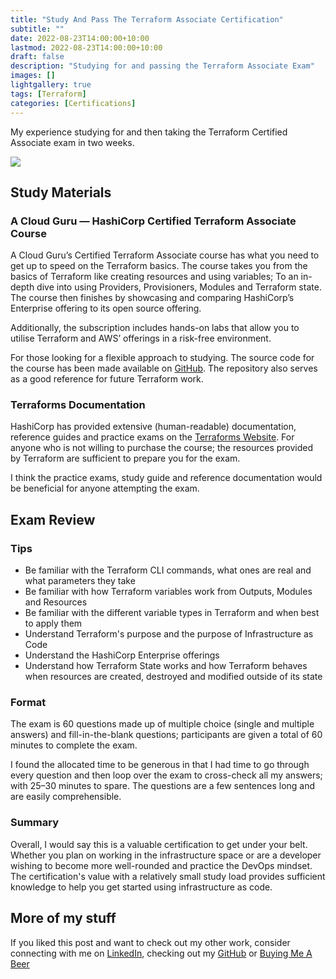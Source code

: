 ```yaml
---
title: "Study And Pass The Terraform Associate Certification"
subtitle: ""
date: 2022-08-23T14:00:00+10:00
lastmod: 2022-08-23T14:00:00+10:00
draft: false
description: "Studying for and passing the Terraform Associate Exam"
images: []
lightgallery: true
tags: [Terraform]
categories: [Certifications]
---
```


My experience studying for and then taking the Terraform Certified Associate exam in two weeks.
<!--more-->

![](https://miro.medium.com/max/2000/1*wAXEwN_JCJUat4f2MA8Gdw.png)
## Study Materials

### A Cloud Guru — HashiCorp Certified Terraform Associate Course

A Cloud Guru’s Certified Terraform Associate course has what you need to get up to speed on the Terraform basics. The course takes you from the basics of Terraform like creating resources and using variables; To an in-depth dive into using Providers, Provisioners, Modules and Terraform state. The course then finishes by showcasing and comparing HashiCorp’s Enterprise offering to its open source offering.

Additionally, the subscription includes hands-on labs that allow you to utilise Terraform and AWS’ offerings in a risk-free environment.

For those looking for a flexible approach to studying. The source code for the course has been made available on [GitHub](https://github.com/linuxacademy/content-hashicorp-certified-terraform-associate-foundations). The repository also serves as a good reference for future Terraform work.

### Terraforms Documentation

HashiCorp has provided extensive (human-readable) documentation, reference guides and practice exams on the [Terraforms Website](https://learn.hashicorp.com/collections/terraform/certification). For anyone who is not willing to purchase the course; the resources provided by Terraform are sufficient to prepare you for the exam.

I think the practice exams, study guide and reference documentation would be beneficial for anyone attempting the exam.

## Exam Review

### Tips

*   Be familiar with the Terraform CLI commands, what ones are real and what parameters they take
*   Be familiar with how Terraform variables work from Outputs, Modules and Resources
*   Be familiar with the different variable types in Terraform and when best to apply them
*   Understand Terraform's purpose and the purpose of Infrastructure as Code
*   Understand the HashiCorp Enterprise offerings
*   Understand how Terraform State works and how Terraform behaves when resources are created, destroyed and modified outside of its state

### **Format**

The exam is 60 questions made up of multiple choice (single and multiple answers) and fill-in-the-blank questions; participants are given a total of 60 minutes to complete the exam.

I found the allocated time to be generous in that I had time to go through every question and then loop over the exam to cross-check all my answers; with 25–30 minutes to spare. The questions are a few sentences long and are easily comprehensible.

### Summary

Overall, I would say this is a valuable certification to get under your belt. Whether you plan on working in the infrastructure space or are a developer wishing to become more well-rounded and practice the DevOps mindset. The certification's value with a relatively small study load provides sufficient knowledge to help you get started using infrastructure as code.

## More of my stuff

If you liked this post and want to check out my other work, consider connecting with me on [LinkedIn](https://www.linkedin.com/in/jared-wilton/), checking out my [GitHub](https://github.com/Jared1204) or [Buying Me A Beer](https://buymeacoffee.com/dev_jared)                